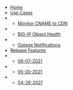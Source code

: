- [Home](README.md)
- [Use Cases](useCases/useCases.md)
- - [Monitor CNAME to CDN](useCases/cnameMon.md)
- - [BIG-IP Object Health](useCases/bigipObjects.md)
- - [Outage Notifications](useCases/notify.md)
- [Release Features](releases/releases.md)
- - [06-07-2021](releases/06-07-2021.md)
- - [05-20-2021](releases/05-20-2021.md)
- - [04-26-2021](releases/04-26-2021.md)